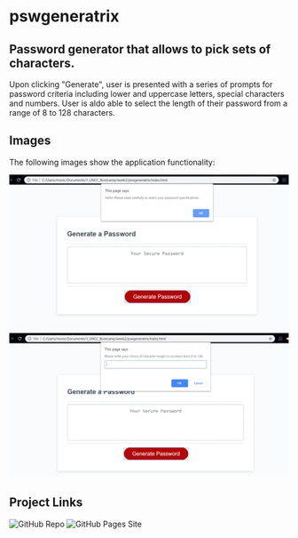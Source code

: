 # pswgeneratrix

## Password generator that allows to pick sets of characters. 

Upon clicking "Generate", user is presented with a series of prompts for password criteria
including lower and uppercase letters, special characters and numbers. User is aldo able to select the length of their password from a range of 8 to 128 characters.


## Images

The following images show the application functionality:

![image](./assets/first-alert.png)
![image](./assets/number-prompt.png)

## Project Links

![GitHub Repo](https://github.com/tantatinta/pswgeneratrix)
![GitHub Pages Site](https://tantatinta.github.io/pswgeneratrix/)


